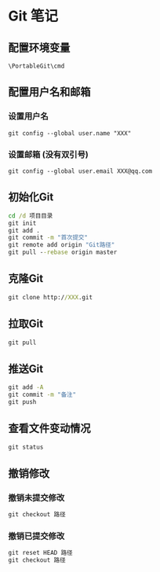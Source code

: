 # Git 笔记

## 配置环境变量

```\PortableGit\cmd```

## 配置用户名和邮箱

### 设置用户名

```git config --global user.name "XXX"```

### 设置邮箱 (没有双引号)

```git config --global user.email XXX@qq.com```

## 初始化Git

``` cmd
cd /d 项目目录
git init
git add .
git commit -m "首次提交"
git remote add origin "Git路径"  
git pull --rebase origin master
```

## 克隆Git

``` cmd
git clone http://XXX.git
```

## 拉取Git

``` cmd
git pull
```

## 推送Git

``` cmd
git add -A
git commit -m "备注"
git push
```

## 查看文件变动情况

``` cmd
git status
```

## 撤销修改

### 撤销未提交修改

``` cmd
git checkout 路径
```

### 撤销已提交修改

``` cmd
git reset HEAD 路径
git checkout 路径
```
